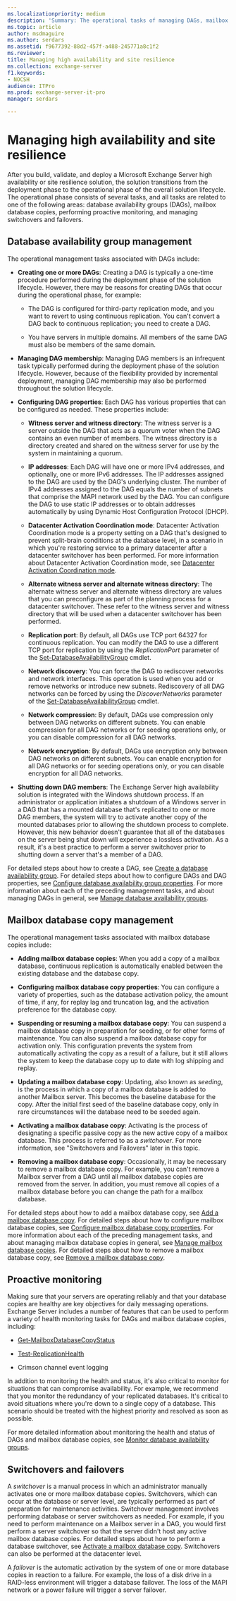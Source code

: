 ```yaml
---
ms.localizationpriority: medium
description: 'Summary: The operational tasks of managing DAGs, mailbox database copies, and other high availability elements of Exchange Server.'
ms.topic: article
author: msdmaguire
ms.author: serdars
ms.assetid: f9677392-88d2-457f-a488-245771a8c1f2
ms.reviewer:
title: Managing high availability and site resilience
ms.collection: exchange-server
f1.keywords:
- NOCSH
audience: ITPro
ms.prod: exchange-server-it-pro
manager: serdars

---
```


# Managing high availability and site resilience

After you build, validate, and deploy a Microsoft Exchange Server high availability or site resilience solution, the solution transitions from the deployment phase to the operational phase of the overall solution lifecycle. The operational phase consists of several tasks, and all tasks are related to one of the following areas: database availability groups (DAGs), mailbox database copies, performing proactive monitoring, and managing switchovers and failovers.

## Database availability group management
<a name="Da"> </a>

The operational management tasks associated with DAGs include:

- **Creating one or more DAGs**: Creating a DAG is typically a one-time procedure performed during the deployment phase of the solution lifecycle. However, there may be reasons for creating DAGs that occur during the operational phase, for example:

  - The DAG is configured for third-party replication mode, and you want to revert to using continuous replication. You can't convert a DAG back to continuous replication; you need to create a DAG.

  - You have servers in multiple domains. All members of the same DAG must also be members of the same domain.

- **Managing DAG membership**: Managing DAG members is an infrequent task typically performed during the deployment phase of the solution lifecycle. However, because of the flexibility provided by incremental deployment, managing DAG membership may also be performed throughout the solution lifecycle.

- **Configuring DAG properties**: Each DAG has various properties that can be configured as needed. These properties include:

  - **Witness server and witness directory**: The witness server is a server outside the DAG that acts as a quorum voter when the DAG contains an even number of members. The witness directory is a directory created and shared on the witness server for use by the system in maintaining a quorum.

  - **IP addresses**: Each DAG will have one or more IPv4 addresses, and optionally, one or more IPv6 addresses. The IP addresses assigned to the DAG are used by the DAG's underlying cluster. The number of IPv4 addresses assigned to the DAG equals the number of subnets that comprise the MAPI network used by the DAG. You can configure the DAG to use static IP addresses or to obtain addresses automatically by using Dynamic Host Configuration Protocol (DHCP).

  - **Datacenter Activation Coordination mode**: Datacenter Activation Coordination mode is a property setting on a DAG that's designed to prevent split-brain conditions at the database level, in a scenario in which you're restoring service to a primary datacenter after a datacenter switchover has been performed. For more information about Datacenter Activation Coordination mode, see [Datacenter Activation Coordination mode](../../high-availability/database-availability-groups/dac-mode.md).

  - **Alternate witness server and alternate witness directory**: The alternate witness server and alternate witness directory are values that you can preconfigure as part of the planning process for a datacenter switchover. These refer to the witness server and witness directory that will be used when a datacenter switchover has been performed.

  - **Replication port**: By default, all DAGs use TCP port 64327 for continuous replication. You can modify the DAG to use a different TCP port for replication by using the _ReplicationPort_ parameter of the [Set-DatabaseAvailabilityGroup](/powershell/module/exchange/set-databaseavailabilitygroup) cmdlet.

  - **Network discovery**: You can force the DAG to rediscover networks and network interfaces. This operation is used when you add or remove networks or introduce new subnets. Rediscovery of all DAG networks can be forced by using the _DiscoverNetworks_ parameter of the [Set-DatabaseAvailabilityGroup](/powershell/module/exchange/set-databaseavailabilitygroup) cmdlet.

  - **Network compression**: By default, DAGs use compression only between DAG networks on different subnets. You can enable compression for all DAG networks or for seeding operations only, or you can disable compression for all DAG networks.

  - **Network encryption**: By default, DAGs use encryption only between DAG networks on different subnets. You can enable encryption for all DAG networks or for seeding operations only, or you can disable encryption for all DAG networks.

- **Shutting down DAG members**: The Exchange Server high availability solution is integrated with the Windows shutdown process. If an administrator or application initiates a shutdown of a Windows server in a DAG that has a mounted database that's replicated to one or more DAG members, the system will try to activate another copy of the mounted databases prior to allowing the shutdown process to complete. However, this new behavior doesn't guarantee that all of the databases on the server being shut down will experience a lossless activation. As a result, it's a best practice to perform a server switchover prior to shutting down a server that's a member of a DAG.

For detailed steps about how to create a DAG, see [Create a database availability group](create-dags.md). For detailed steps about how to configure DAGs and DAG properties, see [Configure database availability group properties](configure-dag-properties.md). For more information about each of the preceding management tasks, and about managing DAGs in general, see [Manage database availability groups](manage-dags.md).

## Mailbox database copy management
<a name="Ma"> </a>

The operational management tasks associated with mailbox database copies include:

- **Adding mailbox database copies**: When you add a copy of a mailbox database, continuous replication is automatically enabled between the existing database and the database copy.

- **Configuring mailbox database copy properties**: You can configure a variety of properties, such as the database activation policy, the amount of time, if any, for replay lag and truncation lag, and the activation preference for the database copy.

- **Suspending or resuming a mailbox database copy**: You can suspend a mailbox database copy in preparation for seeding, or for other forms of maintenance. You can also suspend a mailbox database copy for activation only. This configuration prevents the system from automatically activating the copy as a result of a failure, but it still allows the system to keep the database copy up to date with log shipping and replay.

- **Updating a mailbox database copy**: Updating, also known as *seeding*, is the process in which a copy of a mailbox database is added to another Mailbox server. This becomes the baseline database for the copy. After the initial first seed of the baseline database copy, only in rare circumstances will the database need to be seeded again.

- **Activating a mailbox database copy**: Activating is the process of designating a specific passive copy as the new active copy of a mailbox database. This process is referred to as a *switchover*. For more information, see "Switchovers and Failovers" later in this topic.

- **Removing a mailbox database copy**: Occasionally, it may be necessary to remove a mailbox database copy. For example, you can't remove a Mailbox server from a DAG until all mailbox database copies are removed from the server. In addition, you must remove all copies of a mailbox database before you can change the path for a mailbox database.

For detailed steps about how to add a mailbox database copy, see [Add a mailbox database copy](add-db-copies.md). For detailed steps about how to configure mailbox database copies, see [Configure mailbox database copy properties](configure-db-properties.md). For more information about each of the preceding management tasks, and about managing mailbox database copies in general, see [Manage mailbox database copies](manage-database-copies.md). For detailed steps about how to remove a mailbox database copy, see [Remove a mailbox database copy](remove-db-copies.md).

## Proactive monitoring
<a name="Pr"> </a>

Making sure that your servers are operating reliably and that your database copies are healthy are key objectives for daily messaging operations. Exchange Server includes a number of features that can be used to perform a variety of health monitoring tasks for DAGs and mailbox database copies, including:

- [Get-MailboxDatabaseCopyStatus](/powershell/module/exchange/get-mailboxdatabasecopystatus)

- [Test-ReplicationHealth](/powershell/module/exchange/test-replicationhealth)

- Crimson channel event logging

In addition to monitoring the health and status, it's also critical to monitor for situations that can compromise availability. For example, we recommend that you monitor the redundancy of your replicated databases. It's critical to avoid situations where you're down to a single copy of a database. This scenario should be treated with the highest priority and resolved as soon as possible.

For more detailed information about monitoring the health and status of DAGs and mailbox database copies, see [Monitor database availability groups](monitor-dags.md).

## Switchovers and failovers
<a name="Sw"> </a>

A *switchover* is a manual process in which an administrator manually activates one or more mailbox database copies. Switchovers, which can occur at the database or server level, are typically performed as part of preparation for maintenance activities. Switchover management involves performing database or server switchovers as needed. For example, if you need to perform maintenance on a Mailbox server in a DAG, you would first perform a server switchover so that the server didn't host any active mailbox database copies. For detailed steps about how to perform a database switchover, see [Activate a mailbox database copy](activate-db-copies.md). Switchovers can also be performed at the datacenter level.

A *failover* is the automatic activation by the system of one or more database copies in reaction to a failure. For example, the loss of a disk drive in a RAID-less environment will trigger a database failover. The loss of the MAPI network or a power failure will trigger a server failover.